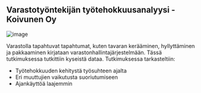 ## Varastotyöntekijän työtehokkuusanalyysi - Koivunen Oy
![image](https://github.com/pyrypp/koivunen-tyotehokkuusanalyysi/assets/120693130/acc39360-8abc-408f-bd64-42f0f4d73359)

Varastolla tapahtuvat tapahtumat, kuten tavaran kerääminen, hyllyttäminen ja pakkaaminen kirjataan varastonhallintajärjestelmään. Tässä tutkimuksessa tutkittiin kyseistä dataa. Tutkimuksessa tarkasteltiin:

- Työtehokkuuden kehitystä työsuhteen ajalta
- Eri muuttujien vaikutusta suoriutumiseen
- Ajankäyttöä laajemmin
